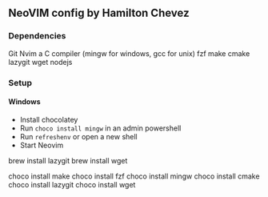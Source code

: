 ## NeoVIM config by Hamilton Chevez

### Dependencies
Git
Nvim
a C compiler (mingw for windows, gcc for unix)
fzf
make
cmake
lazygit
wget
nodejs

### Setup
#### Windows
- Install chocolatey
- Run `choco install mingw` in an admin powershell
- Run `refreshenv` or open a new shell
- Start Neovim

brew install lazygit
brew install wget

choco install make
choco install fzf
choco install mingw
choco install cmake
choco install lazygit
choco install wget
